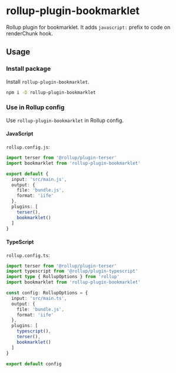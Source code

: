 # rollup-plugin-bookmarklet

Rollup plugin for bookmarklet.
It adds `javascript:` prefix to code on renderChunk hook.

## Usage

### Install package

Install `rollup-plugin-bookmarklet`.

```sh
npm i -D rollup-plugin-bookmarklet
```

### Use in Rollup config

Use `rollup-plugin-bookmarklet` in Rollup config.

#### JavaScript

`rollup.config.js`:

```ts
import terser from '@rollup/plugin-terser'
import bookmarklet from 'rollup-plugin-bookmarklet'

export default {
  input: 'src/main.js',
  output: {
    file: 'bundle.js',
    format: 'iife'
  },
  plugins: [
    terser(),
    bookmarklet()
  ]
}
```

#### TypeScript

`rollup.config.ts`:

```ts
import terser from '@rollup/plugin-terser'
import typescript from '@rollup/plugin-typescript'
import type { RollupOptions } from 'rollup'
import bookmarklet from 'rollup-plugin-bookmarklet'

const config: RollupOptions = {
  input: 'src/main.ts',
  output: {
    file: 'bundle.js',
    format: 'iife'
  },
  plugins: [
    typescript(),
    terser(),
    bookmarklet()
  ]
}

export default config
```
